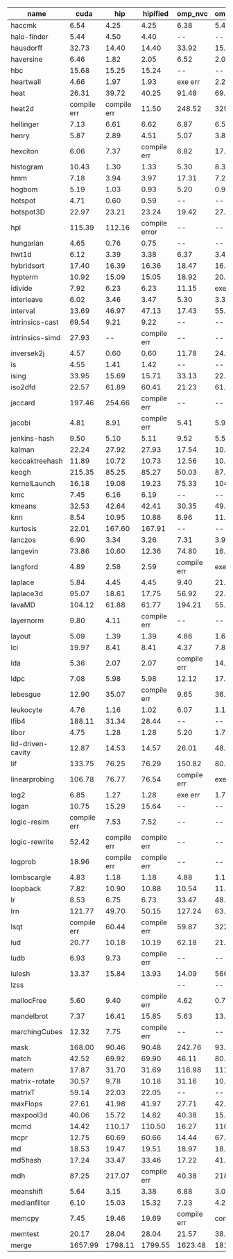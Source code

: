 | name | cuda | hip | hipified | omp_nvc | omp_aomp |
| -- | -- | -- | -- | -- | -- |
| haccmk | 6.54 | 4.25 | 4.25 | 6.38 | 5.41 |
| halo-finder | 5.44 | 4.50 | 4.40 | -- | -- |
| hausdorff | 32.73 | 14.40 | 14.40 | 33.92 | 15.64 |
| haversine | 6.46 | 1.82 | 2.05 | 6.52 | 2.09 |
| hbc | 15.68 | 15.25 | 15.24 | -- | -- |
| heartwall | 4.66 | 1.97 | 1.93 | exe err | 2.28 |
| heat | 26.31 | 39.72 | 40.25 | 91.48 | 69.52 |
| heat2d | compile err | compile err | 11.50 | 248.52 | 329.62 |
| hellinger | 7.13 | 6.61 | 6.62 | 6.87 | 6.52 |
| henry | 5.87 | 2.89 | 4.51 | 5.07 | 3.89 |
| hexciton | 6.06 | 7.37 | compile err | 6.82 | 17.83 |
| histogram | 10.43 | 1.30 | 1.33 | 5.30 | 8.38 |
| hmm | 7.18 | 3.94 | 3.97 | 17.31 | 7.21 |
| hogbom | 5.19 | 1.03 | 0.93 | 5.20 | 0.99 |
| hotspot | 4.71 | 0.60 | 0.59 | -- | -- |
| hotspot3D | 22.97 | 23.21 | 23.24 | 19.42 | 27.55 |
| hpl | 115.39 | 112.16 | compile error | -- | -- |
| hungarian | 4.65 | 0.76 | 0.75 | -- | -- |
| hwt1d | 6.12 | 3.39 | 3.38 | 6.37 | 3.49 |
| hybridsort | 17.40 | 16.39 | 16.36 | 18.47 | 16.45 |
| hypterm | 10.92 | 15.09 | 15.05 | 18.92 | 20.58 |
| idivide | 7.92 | 6.23 | 6.23 | 11.15 | exe err |
| interleave | 6.02 | 3.46 | 3.47 | 5.30 | 3.39 |
| interval | 13.69 | 46.97 | 47.13 | 17.43 | 55.60 |
| intrinsics-cast | 69.54 | 9.21 | 9.22 | -- | -- |
| intrinsics-simd | 27.93 | -- | compile err | -- | -- |
| inversek2j | 4.57 | 0.60 | 0.60 | 11.78 | 24.34 |
| is | 4.55 | 1.41 | 1.42 | -- | -- |
| ising | 33.95 | 15.69 | 15.71 | 33.13 | 22.85 |
| iso2dfd | 22.57 | 61.89 | 60.41 | 21.23 | 61.67 |
| jaccard | 197.46 | 254.66 | compile err | -- | -- |
| jacobi | 4.81 | 8.91 | compile err | 5.41 | 5.95 |
| jenkins-hash | 9.50 | 5.10 | 5.11 | 9.52 | 5.57 |
| kalman | 22.24 | 27.92 | 27.93 | 17.54 | 10.03 |
| keccaktreehash | 11.89 | 10.72 | 10.73 | 12.56 | 10.70 |
| keogh | 215.35 | 85.25 | 85.27 | 50.03 | 87.04 |
| kernelLaunch | 16.18 | 19.08 | 19.23 | 75.33 | 104.50 |
| kmc | 7.45 | 6.16 | 6.19 | -- | -- |
| kmeans | 32.53 | 42.64 | 42.41 | 30.35 | 49.75 |
| knn | 8.54 | 10.95 | 10.88 | 8.96 | 11.38 |
| kurtosis | 22.01 | 167.60 | 167.91 | -- | -- |
| lanczos | 6.90 | 3.34 | 3.26 | 7.31 | 3.91 |
| langevin | 73.86 | 10.60 | 12.36 | 74.80 | 16.99 |
| langford | 4.89 | 2.58 | 2.59 | compile err | exe err |
| laplace | 5.84 | 4.45 | 4.45 | 9.40 | 21.52 |
| laplace3d | 95.07 | 18.61 | 17.75 | 56.92 | 22.79 |
| lavaMD | 104.12 | 61.88 | 61.77 | 194.21 | 55.93 |
| layernorm | 9.80 | 4.11 | compile err | -- | -- |
| layout | 5.09 | 1.39 | 1.39 | 4.86 | 1.63 |
| lci | 19.97 | 8.41 | 8.41 | 4.37 | 7.82 |
| lda | 5.36 | 2.07 | 2.07 | compile err | 14.90 |
| ldpc | 7.08 | 5.98 | 5.98 | 12.12 | 17.04 |
| lebesgue | 12.90 | 35.07 | compile err | 9.65 | 36.22 |
| leukocyte | 4.76 | 1.16 | 1.02 | 6.07 | 1.15 |
| lfib4 | 188.11 | 31.34 | 28.44 | -- | -- |
| libor | 4.75 | 1.28 | 1.28 | 5.20 | 1.74 |
| lid-driven-cavity | 12.87 | 14.53 | 14.57 | 26.01 | 48.17 |
| lif | 133.75 | 76.25 | 76.29 | 150.82 | 80.63 |
| linearprobing | 106.78 | 76.77 | 76.54 | compile err | exe err |
| log2 | 6.85 | 1.27 | 1.28 | exe err | 1.78 |
| logan | 10.75 | 15.29 | 15.64 | -- | -- |
| logic-resim | compile err | 7.53 | 7.52 | -- | -- |
| logic-rewrite | 52.42 | compile err | compile err | -- | -- |
| logprob | 18.96 | compile err | compile err | -- | -- |
| lombscargle | 4.83 | 1.18 | 1.18 | 4.88 | 1.18 |
| loopback | 7.82 | 10.90 | 10.88 | 10.54 | 11.34 |
| lr | 8.53 | 6.75 | 6.73 | 33.47 | 48.47 |
| lrn | 121.77 | 49.70 | 50.15 | 127.24 | 63.45 |
| lsqt | compile err | 60.44 | compile err | 59.87 | 3224.33 |
| lud | 20.77 | 10.18 | 10.19 | 62.18 | 21.33 |
| ludb | 6.93 | 9.73 | compile err | -- | -- |
| lulesh | 13.37 | 15.84 | 13.93 | 14.09 | 566.69 |
| lzss | | | | -- | -- |
| mallocFree | 5.60 | 9.40 | compile err | 4.62 | 0.72 |
| mandelbrot | 7.37 | 16.41 | 15.85 | 5.63 | 13.34 |
| marchingCubes | 12.32 | 7.75 | compile err | -- | -- |
| mask | 168.00 | 90.46 | 90.48 | 242.76 | 93.65 |
| match | 42.52 | 69.92 | 69.90 | 46.11 | 80.30 |
| matern | 17.87 | 31.70 | 31.69 | 116.98 | 111.40 |
| matrix-rotate | 30.57 | 9.78 | 10.18 | 31.16 | 10.20 |
| matrixT | 59.14 | 22.03 | 22.05 | -- | -- |
| maxFlops | 27.61 | 41.98 | 41.97 | 27.71 | 42.92 |
| maxpool3d | 40.06 | 15.72 | 14.82 | 40.38 | 15.40 |
| mcmd | 14.42 | 110.17 | 110.50 | 16.27 | 110.62 |
| mcpr | 12.75 | 60.69 | 60.66 | 14.44 | 67.98 |
| md | 18.53 | 19.47 | 19.51 | 18.97 | 18.84 |
| md5hash | 17.24 | 33.47 | 33.46 | 17.22 | 41.39 |
| mdh | 87.25 | 217.07 | compile err | 40.38 | 218.96 |
| meanshift | 5.64 | 3.15 | 3.38 | 6.88 | 3.04 |
| medianfilter | 6.10 | 15.03 | 15.32 | 7.23 | 4.27 |
| memcpy | 7.45 | 19.46 | 19.69 | compile err | compile err |
| memtest | 20.17 | 28.04 | 28.04 | 21.57 | 38.18 |
| merge | 1657.99 | 1798.11 | 1799.55 | 1623.48 | 1814.24 |
